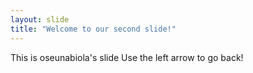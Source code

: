 ```yaml
---
layout: slide
title: "Welcome to our second slide!"
---
```


This is oseunabiola's slide
Use the left arrow to go back!
